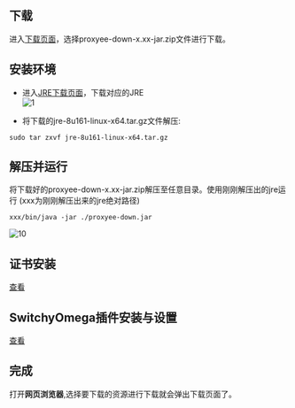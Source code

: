 ## 下载
进入[下载页面](https://github.com/monkeyWie/proxyee-down#下载)，选择proxyee-down-x.xx-jar.zip文件进行下载。
## 安装环境 
- 进入[JRE下载页面](http://www.oracle.com/technetwork/java/javase/downloads/jre8-downloads-2133155.html)，下载对应的JRE  
![1](https://github.com/proxyee-down-org/proxyee-down/raw/v2.5/.guide/linux/imgs/1.png)

- 将下载的jre-8u161-linux-x64.tar.gz文件解压:
```
sudo tar zxvf jre-8u161-linux-x64.tar.gz
```
## 解压并运行
将下载好的proxyee-down-x.xx-jar.zip解压至任意目录。使用刚刚解压出的jre运行
(xxx为刚刚解压出来的jre绝对路径)
```
xxx/bin/java -jar ./proxyee-down.jar
```
![10](https://github.com/proxyee-down-org/proxyee-down/raw/v2.5/.guide/linux/imgs/10.png)

## 证书安装
[查看](https://github.com/proxyee-down-org/proxyee-down/blob/v2.5/.guide/common/ca/linux/read.md)

## SwitchyOmega插件安装与设置
[查看](https://github.com/proxyee-down-org/proxyee-down/blob/v2.5/.guide/common/switchy/read.md)

## 完成
打开**网页浏览器**,选择要下载的资源进行下载就会弹出下载页面了。


   
